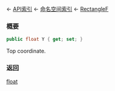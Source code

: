 ← [API索引](Api-Index) ← [命名空间索引](Namespace-Index) ← [RectangleF](VRageMath.RectangleF)

### 概要

```csharp
public float Y { get; set; }
```

Top coordinate.

### 返回

[float](https://docs.microsoft.com/en-us/dotnet/api/System.Single?view=netframework-4.6)

